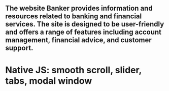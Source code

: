 ## The website Banker provides information and resources related to banking and financial services. The site is designed to be user-friendly and offers a range of features including account management, financial advice, and customer support.

# Native JS: smooth scroll, slider, tabs, modal window
